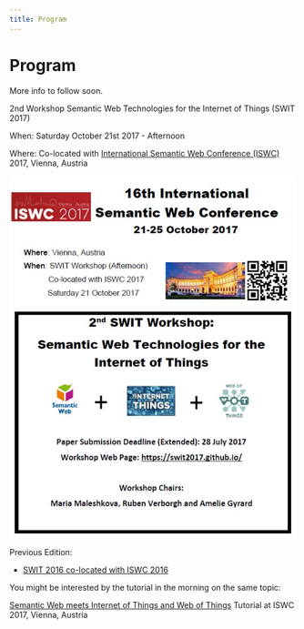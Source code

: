 ```yaml
---
title: Program
---
```

# Program
More info to follow soon.

2nd Workshop Semantic Web Technologies for the Internet of Things (SWIT 2017)

When: Saturday October 21st 2017 - Afternoon

Where: Co-located with [International Semantic Web Conference (ISWC)](https://iswc2017.semanticweb.org/) 2017, Vienna, Austria

[![Image Alt Text](./images/flyerWorkshopISWC2017-V2.jpg)](./images/flyerWorkshopISWC2017-V2.jpg)

Previous Edition:

* [SWIT 2016 co-located with ISWC 2016](https://swit.smartsdk.eu/)

You might be interested by the tutorial in the morning on the same topic:

[Semantic Web meets Internet of Things and Web of Things](http://semantic-web-of-things.appspot.com/?p=ISWC2017Tutorial) Tutorial at ISWC 2017, Vienna, Austria


